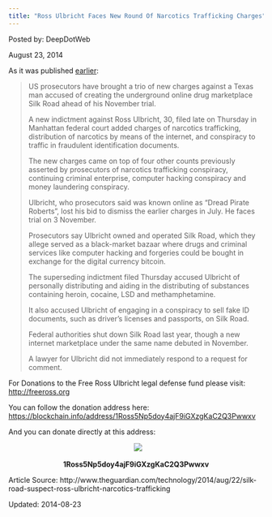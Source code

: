 ```yaml
---
title: "Ross Ulbricht Faces New Round Of Narcotics Trafficking Charges"
---
```



Posted by: DeepDotWeb

<span>August 23, 2014</span>

<p>As it was published <a href="http://www.theguardian.com/technology/2014/aug/22/silk-road-suspect-ross-ulbricht-narcotics-trafficking">earlier</a>:</p>
<div class="flexible-content-body" data-display-hint="">
<blockquote><p>US prosecutors have brought a trio of new charges against a Texas man accused of creating the underground online drug marketplace Silk Road ahead of his November trial.</p>
<p>A new indictment against Ross Ulbricht, 30, filed late on Thursday in Manhattan federal court added charges of narcotics trafficking, distribution of narcotics by means of the internet, and conspiracy to traffic in fraudulent identification documents.</p>
<p>The new charges came on top of four other counts previously asserted by prosecutors of narcotics trafficking conspiracy, continuing criminal enterprise, computer hacking conspiracy and money laundering conspiracy.</p>
<p>Ulbricht, who prosecutors said was known online as “Dread Pirate Roberts”, lost his bid to dismiss the earlier charges in July. He faces trial on 3 November.</p>
<p>Prosecutors say Ulbricht owned and operated Silk Road, which they allege served as a black-market bazaar where drugs and criminal services like computer hacking and forgeries could be bought in exchange for the digital currency bitcoin.</p>
<p>The superseding indictment filed Thursday accused Ulbricht of personally distributing and aiding in the distributing of substances containing heroin, cocaine, LSD and methamphetamine.</p>
<p>It also accused Ulbricht of engaging in a conspiracy to sell fake ID documents, such as driver’s licenses and passports, on Silk Road.</p>
<p>Federal authorities shut down Silk Road last year, though a new internet marketplace under the same name debuted in November.</p>
<p>A lawyer for Ulbricht did not immediately respond to a request for comment.</p></blockquote>
</div>
<p>For Donations to the Free Ross Ulbricht legal defense fund please visit: <a href="http://freeross.org">http://freeross.org</a></p>
<p>You can follow the donation address here: <a href="https://blockchain.info/address/1Ross5Np5doy4ajF9iGXzgKaC2Q3Pwwxv">https://blockchain.info/address/1Ross5Np5doy4ajF9iGXzgKaC2Q3Pwwxv</a></p>
<p>And you can donate directly at this address:</p>
<p style="text-align: center;"> 

<img src="https://info-gir.github.io/deepdotweb/imgs/2014/07/Screen-Shot-2014-06-26-at-17.01.32-300x3001.png"/>
<p style="text-align: center;"><strong>1Ross5Np5doy4ajF9iGXzgKaC2Q3Pwwxv</strong></p>
<p>Article Source: http://www.theguardian.com/technology/2014/aug/22/silk-road-suspect-ross-ulbricht-narcotics-trafficking</p>

Updated: 2014-08-23
    
